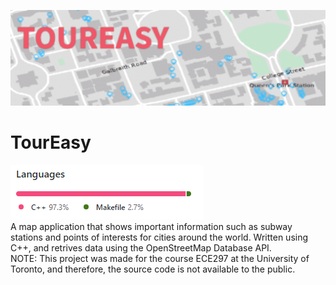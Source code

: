 ![Banner](/images/toureasy.png)
# TourEasy
![Language Stats](/images/languageStats.png)<br/>
A map application that shows important information such as subway stations and points of interests for cities around the world. Written using C++, and retrives data using the OpenStreetMap Database API.<br/>
NOTE: This project was made for the course ECE297 at the University of Toronto, and therefore, the source code is not available to the public.
